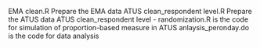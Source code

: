 EMA clean.R Prepare the EMA data
ATUS clean_respondent level.R Prepare the ATUS data
ATUS clean_respondent level - randomization.R is the code for simulation of proportion-based measure in ATUS
anlaysis_peronday.do is the code for data analysis
